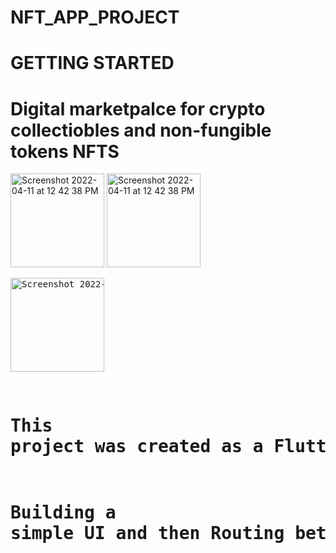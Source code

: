 # NFT_APP_PROJECT

# GETTING STARTED

# Digital marketpalce for crypto collectiobles and non-fungible tokens NFTS

<img width="150" alt="Screenshot 2022-04-11 at 12 42 38 PM" src="https://user-images.githubusercontent.com/98413109/204063530-4bb61138-f97d-43ea-a846-d9c8ca7c79a6.png"> </pre>
<img width="150" alt="Screenshot 2022-04-11 at 12 42 38 PM" src="https://user-images.githubusercontent.com/98413109/204063707-cc9eb7c2-4af5-4467-b793-4f95f12760d9.png">  <pre>   <img width="150" alt="Screenshot 2022-04-11 at 12 42 38 PM" src="https://user-images.githubusercontent.com/98413109/204063709-0f5c7051-4224-4809-bb2e-010c749a7065.png">






# This project was created as a Flutter application from scratch 
# Building a simple UI and then Routing between Pages
